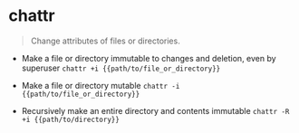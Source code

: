 # chattr
> Change attributes of files or directories.

- Make a file or directory immutable to changes and deletion, even by superuser
`chattr +i {{path/to/file_or_directory}}`

- Make a file or directory mutable
`chattr -i {{path/to/file_or_directory}}`

- Recursively make an entire directory and contents immutable
`chattr -R +i {{path/to/directory}}`
